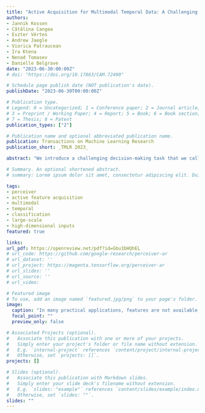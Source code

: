 ```yaml
---
title: "Active Acquisition for Multimodal Temporal Data: A Challenging Decision-Making Task"
authors:
- Jannik Kossen
- Cătălina Cangea
- Eszter Vértes
- Andrew Jaegle
- Viorica Patraucean
- Ira Ktena
- Nenad Tomasev
- Danielle Belgrave
date: "2023-06-30:00:00Z"
# doi: "https://doi.org/10.17863/CAM.72490"

# Schedule page publish date (NOT publication's date).
publishDate: "2023-06-30T00:00:00Z"

# Publication type.
# Legend: 0 = Uncategorized; 1 = Conference paper; 2 = Journal article;
# 3 = Preprint / Working Paper; 4 = Report; 5 = Book; 6 = Book section;
# 7 = Thesis; 8 = Patent
publication_types: ["2"]

# Publication name and optional abbreviated publication name.
publication: Transactions on Machine Learning Research
publication_short: _TMLR 2023_

abstract: "We introduce a challenging decision-making task that we call active acquisition for multimodal temporal data (A2MT). In many real-world scenarios, input features are not readily available at test time and must instead be acquired at significant cost. With A2MT, we aim to learn agents that actively select which modalities of an input to acquire, trading off acquisition cost and predictive performance. A2MT extends a previous task called active feature acquisition to temporal decision making about high-dimensional inputs. Further, we propose a method based on the Perceiver IO architecture to address A2MT in practice. Our agents are able to solve a novel synthetic scenario requiring practically relevant cross-modal reasoning skills. On two large-scale, real-world datasets, Kinetics-700 and AudioSet, our agents successfully learn cost-reactive acquisition behavior. However, an ablation reveals they are unable to learn to learn adaptive acquisition strategies, emphasizing the difficulty of the task even for state-of-the-art models. Applications of A2MT may be impactful in domains like medicine, robotics, or finance, where modalities differ in acquisition cost and informativeness."

# Summary. An optional shortened abstract.
# summary: Lorem ipsum dolor sit amet, consectetur adipiscing elit. Duis posuere tellus ac convallis placerat. Proin tincidunt magna sed ex sollicitudin condimentum.

tags:
- perceiver
- active feature acquisition
- multimodal
- temporal
- classification
- large-scale
- high-dimensional inputs
featured: true

links:
url_pdf: https://openreview.net/pdf?id=Gbu1bHQhEL
# url_code: https://github.com/google-research/perceiver-ar
# url_dataset: ''
# url_project: https://magenta.tensorflow.org/perceiver-ar
# url_slides: ''
# url_source: ''
# url_video: 

# Featured image
# To use, add an image named `featured.jpg/png` to your page's folder.
image:
  caption: "In many practical applications, features are not available a priori at test time and have to be acquired at a real-world cost to allow for the prediction of an associated label. In Active Acquisition for Multimodal Temporal Data, we aim to learn agents that efficiently acquire for multimodal temporal inputs."
  focal_point: ""
  preview_only: false

# Associated Projects (optional).
#   Associate this publication with one or more of your projects.
#   Simply enter your project's folder or file name without extension.
#   E.g. `internal-project` references `content/project/internal-project/index.md`.
#   Otherwise, set `projects: []`.
projects: []

# Slides (optional).
#   Associate this publication with Markdown slides.
#   Simply enter your slide deck's filename without extension.
#   E.g. `slides: "example"` references `content/slides/example/index.md`.
#   Otherwise, set `slides: ""`.
slides: ""
---
```

